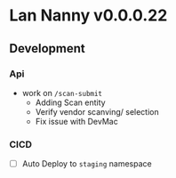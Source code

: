 # Lan Nanny v0.0.0.22

## Development
### Api
 - work on `/scan-submit`
   - Adding Scan entity
   - Verify vendor scanving/ selection
   - Fix issue with DevMac
### CICD
 - [ ] Auto Deploy to `staging` namespace
